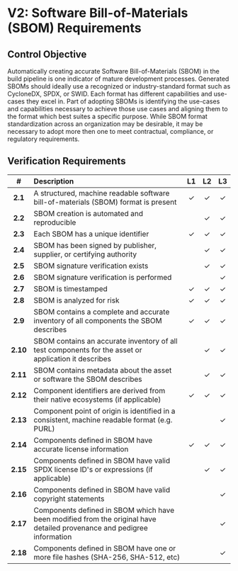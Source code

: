 # V2: Software Bill-of-Materials (SBOM) Requirements

## Control Objective

Automatically creating accurate Software Bill-of-Materials (SBOM) in the build pipeline is one indicator of mature development processes. Generated SBOMs should ideally use a recognized or industry-standard format such as CycloneDX, SPDX, or SWID. Each format has different capabilities and use-cases they excel in. Part of adopting SBOMs is identifying the use-cases and capabilities necessary to achieve those use cases and aligning them to the format which best suites a specific purpose. While SBOM format standardization across an organization may be desirable, it may be necessary to adopt more then one to meet contractual, compliance, or regulatory requirements.

## Verification Requirements

| # | Description | L1 | L2 | L3 |
| :---: | :--- | :---: | :---: | :---: |
| **2.1** | A structured, machine readable software bill-of-materials (SBOM) format is present | ✓ | ✓ | ✓ |
| **2.2** | SBOM creation is automated and reproducible | | ✓ | ✓ |
| **2.3** | Each SBOM has a unique identifier | ✓ | ✓ | ✓ |
| **2.4** | SBOM has been signed by publisher, supplier, or certifying authority | | ✓ | ✓ |
| **2.5** | SBOM signature verification exists | | ✓ | ✓ |
| **2.6** | SBOM signature verification is performed | | | ✓ |
| **2.7** | SBOM is timestamped | ✓ | ✓ | ✓ |
| **2.8** | SBOM is analyzed for risk | ✓ | ✓ | ✓ |
| **2.9** | SBOM contains a complete and accurate inventory of all components the SBOM describes | ✓ | ✓ | ✓ |
| **2.10** | SBOM contains an accurate inventory of all test components for the asset or application it describes | | ✓ | ✓ |
| **2.11** | SBOM contains metadata about the asset or software the SBOM describes | | ✓ | ✓ |
| **2.12** | Component identifiers are derived from their native ecosystems (if applicable) | ✓ | ✓ | ✓ |
| **2.13** | Component point of origin is identified in a consistent, machine readable format (e.g. PURL) | | | ✓ |
| **2.14** | Components defined in SBOM have accurate license information | ✓ | ✓ | ✓ |
| **2.15** | Components defined in SBOM have valid SPDX license ID's or expressions (if applicable) | | ✓ | ✓ |
| **2.16** | Components defined in SBOM have valid copyright statements | | | ✓ |
| **2.17** | Components defined in SBOM which have been modified from the original have detailed provenance and pedigree information  | | | ✓ |
| **2.18** | Components defined in SBOM have one or more file hashes (SHA-256, SHA-512, etc) | | | ✓ |
